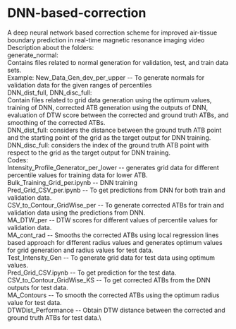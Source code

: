 # DNN-based-correction
A deep neural network based correction scheme for improved air-tissue boundary prediction in real-time magnetic resonance imaging video\
Description about the folders:\
generate_normal: \
Contains files related to normal generation for validation, test, and train data sets.\
Example: New_Data_Gen_dev_per_upper -- To generate normals for validation data for the given ranges of percentiles\
DNN_dist_full, DNN_disc_full:\
Contain files related to grid data generation using the optimum values, training of DNN, corrected ATB generation using the outputs of DNN, evaluation of DTW score between the corrected and ground truth ATBs, and smoothing of the corrected ATBs.\
DNN_dist_full: considers the distance between the ground truth ATB point and the starting point of the grid as the target output for DNN training.\
DNN_disc_full: considers the index of the ground truth ATB point with respect to the grid as the target output for DNN training.\
Codes:\
Intensity_Profile_Generator_per_lower -- generates grid data for different percentile values for training data for lower ATB.\
Bulk_Training_Grid_per.ipynb -- DNN training\
Pred_Grid_CSV_per.ipynb -- To get predictions from DNN for both train and validation data.\
CSV_to_Contour_GridWise_per -- To generate corrected ATBs for train and validation data using the predictions from DNN.\
MA_DTW_per -- DTW scores for different values of percentile values for validation data.\
MA_cont_rad -- Smooths the corrected ATBs using local regression lines based approach for different radius values and generates optimum values for grid generation and radius values for test data. \
Test_Intensity_Gen -- To generate grid data for test data using optimum values.\
Pred_Grid_CSV.ipynb -- To get prediction for the test data.\
CSV_to_Contour_GridWise_KS -- To get corrected ATBs from the DNN outputs for test data.\
MA_Contours -- To smooth the corrected ATBs using the optimum radius value for test data.\
DTWDist_Performance --  Obtain DTW distance between the corrected and ground truth ATBs for test data.\
